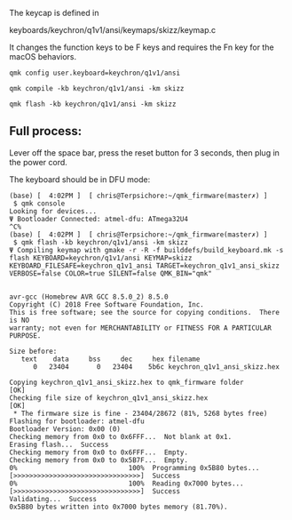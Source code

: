 
The keycap is defined in

keyboards/keychron/q1v1/ansi/keymaps/skizz/keymap.c

It changes the function keys to be F keys and requires the Fn key for the macOS behaviors.


```
qmk config user.keyboard=keychron/q1v1/ansi

qmk compile -kb keychron/q1v1/ansi -km skizz

qmk flash -kb keychron/q1v1/ansi -km skizz
```

## Full process:

Lever off the space bar, press the reset button for 3 seconds, 
then plug in the power cord.

The keyboard should be in DFU mode:

```
(base) [  4:02PM ]  [ chris@Terpsichore:~/qmk_firmware(master✗) ]
 $ qmk console
Looking for devices...
Ψ Bootloader Connected: atmel-dfu: ATmega32U4
^C%                                                                             (base) [  4:02PM ]  [ chris@Terpsichore:~/qmk_firmware(master✗) ]
 $ qmk flash -kb keychron/q1v1/ansi -km skizz
Ψ Compiling keymap with gmake -r -R -f builddefs/build_keyboard.mk -s flash KEYBOARD=keychron/q1v1/ansi KEYMAP=skizz KEYBOARD_FILESAFE=keychron_q1v1_ansi TARGET=keychron_q1v1_ansi_skizz VERBOSE=false COLOR=true SILENT=false QMK_BIN="qmk"


avr-gcc (Homebrew AVR GCC 8.5.0_2) 8.5.0
Copyright (C) 2018 Free Software Foundation, Inc.
This is free software; see the source for copying conditions.  There is NO
warranty; not even for MERCHANTABILITY or FITNESS FOR A PARTICULAR PURPOSE.

Size before:
   text	   data	    bss	    dec	    hex	filename
      0	  23404	      0	  23404	   5b6c	keychron_q1v1_ansi_skizz.hex

Copying keychron_q1v1_ansi_skizz.hex to qmk_firmware folder                                         [OK]
Checking file size of keychron_q1v1_ansi_skizz.hex                                                  [OK]
 * The firmware size is fine - 23404/28672 (81%, 5268 bytes free)
Flashing for bootloader: atmel-dfu
Bootloader Version: 0x00 (0)
Checking memory from 0x0 to 0x6FFF...  Not blank at 0x1.
Erasing flash...  Success
Checking memory from 0x0 to 0x6FFF...  Empty.
Checking memory from 0x0 to 0x5B7F...  Empty.
0%                            100%  Programming 0x5B80 bytes...
[>>>>>>>>>>>>>>>>>>>>>>>>>>>>>>>>]  Success
0%                            100%  Reading 0x7000 bytes...
[>>>>>>>>>>>>>>>>>>>>>>>>>>>>>>>>]  Success
Validating...  Success
0x5B80 bytes written into 0x7000 bytes memory (81.70%).
```
